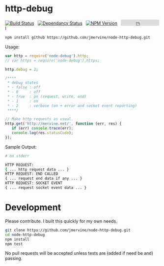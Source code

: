 # http-debug

[![Build Status](https://travis-ci.org/jmervine/node-http-debug.png?branch=master)](https://travis-ci.org/jmervine/node-http-debug) &nbsp; [![Dependancy Status](https://david-dm.org/jmervine/node-http-debug.png)](https://david-dm.org/jmervine/node-http-debug) &nbsp; [![NPM Version](https://badge.fury.io/js/http-debug.png)](https://badge.fury.io/js/http-debug) &nbsp;  <iframe src="http://jmervine.github.io/npm-downloads-badge/badge.html?module=http-debug&name=false" allowtransparency="true" frameborder="0" scrolling="0" width="125" height="20" style="vertical-align: bottom"></iframe>I


``` sh
npm install github https://github.com/jmervine/node-http-debug.git
```

Usage:

``` javascript
var http = require('node-debug').http;
// var https = require('node-debug').https;

http.debug = 2;

/****
 * debug states
 * - false : off
 * - 0     : off
 * - true  : on (request, write, end)
 * - 1     : on
 * - 2     : verbose (on + error and socket event reporting)
 ****/

// Make http requests as usual.
http.get('http://mervine.net/', function (err, res) {
   if (err) console.trace(err);
   console.log(res.statusCode);
});

```

Sample Output:
``` sh
# on stderr

HTTP REQUEST:
{ ... http request data ... }
HTTP REQUEST: END CALLED
{ ... request end data if any ... }
HTTP REQUEST: SOCKET EVENT
{ ... request socket event data ... }

```

# Development

Please contribute. I built this quickly for my own needs.

``` sh
git clone https://github.com/jmervine/node-http-debug.git
cd node-http-debug
npm install
npm test
```

No pull requests will be accepted unless tests are (added if need be and) passing.


